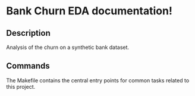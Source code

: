 # Bank Churn EDA documentation!

## Description

Analysis of the churn on a synthetic bank dataset.

## Commands

The Makefile contains the central entry points for common tasks related to this project.

